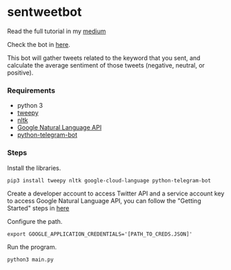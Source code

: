 # sentweetbot

Read the full tutorial in my [medium](https://medium.freecodecamp.org/how-to-make-your-own-sentiment-analyzer-using-python-and-googles-natural-language-api-9e91e1c493e)

Check the bot in [here](http://telegram.me/sentweetbot).

This bot will gather tweets related to the keyword that you sent, and calculate the average sentiment of those tweets (negative, neutral, or positive).

### Requirements
- python 3
- [tweepy](http://www.tweepy.org/)
- [nltk](https://www.nltk.org/)
- [Google Natural Language API](https://cloud.google.com/natural-language/)
- [python-telegram-bot](https://github.com/python-telegram-bot/python-telegram-bot)

### Steps
Install the libraries.
```
pip3 install tweepy nltk google-cloud-language python-telegram-bot
```

Create a developer account to access Twitter API and a service account key to access Google Natural Language API, you can follow the "Getting Started" steps in [here](https://medium.freecodecamp.org/how-to-make-your-own-sentiment-analyzer-using-python-and-googles-natural-language-api-9e91e1c493e)

Configure the path.
```
export GOOGLE_APPLICATION_CREDENTIALS='[PATH_TO_CREDS.JSON]'
```

Run the program.
```
python3 main.py
```
